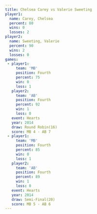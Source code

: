 ```yaml
---
title: Chelsea Carey vs Valerie Sweeting
player1:                 
  name: Carey, Chelsea   
  percent: 80            
  wins: 0                
  losses: 2              
player2:                 
  name: Sweeting, Valerie
  percent: 90            
  wins: 2                
  losses: 0              
games:
 - player1:          
     team: 'MB'      
     position: Fourth
     percent: 75     
     win: 0          
     loss: 1         
   player2:          
     team: 'AB'      
     position: Fourth
     percent: 92     
     win: 1          
     loss: 0         
   event: Hearts        
   year: 2014           
   draw: Round Robin(16)
   score: MB 4 - AB 7   
 - player1:          
     team: 'MB'      
     position: Fourth
     percent: 85     
     win: 0          
     loss: 1         
   player2:          
     team: 'AB'      
     position: Fourth
     percent: 89     
     win: 1          
     loss: 0         
   event: Hearts       
   year: 2014          
   draw: Semi-Final(20)
   score: MB 5 - AB 6  
---
```

